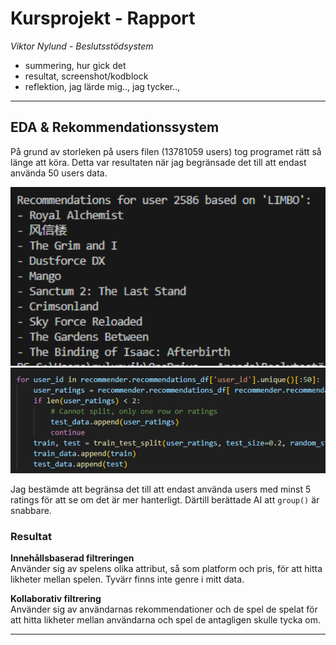 # Kursprojekt - Rapport

*Viktor Nylund - Beslutsstödsystem*

- summering, hur gick det
- resultat, screenshot/kodblock
- reflektion, jag lärde mig.., jag tycker..,


---

## EDA & Rekommendationssystem

På grund av storleken på users filen (13781059 users) tog programet rätt så länge att köra.   Detta var resultaten när jag begränsade det till att endast använda 50 users data. 

<img src="images/out1.png" alt="Screenshot of first output" width="700"/>

<img src="images/code1.png" alt="Screenshot of filtering code" width="700"/>

Jag bestämde att begränsa det till att endast använda users med minst 5 ratings för att se om det är mer hanterligt. Därtill berättade AI att `group()` är snabbare. 


### Resultat

**Innehållsbaserad filtreringen**  
Använder sig av spelens olika attribut, så som platform och pris, för att hitta likheter mellan spelen. Tyvärr finns inte genre i mitt data. 

**Kollaborativ filtrering**  
Använder sig av användarnas rekommendationer och de spel de spelat för att hitta likheter mellan användarna och spel de antagligen skulle tycka om.

---


